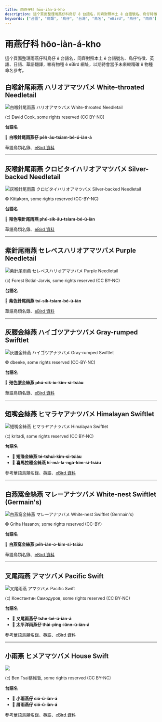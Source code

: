 ```yaml
---
title: 雨燕仔科 hōo-iàn-á-kho
description: 這个頁面整理雨燕仔科鳥仔 ê 台語名，同齊對照本土 ê 台語號名、鳥仔特徵、英語、日語、華語翻譯，嘛有物種 ê eBird 網址，以期待會當予未來較精確 ê 物種命名參考。
keywords: ["台語", "鳥類", "鳥仔", "台灣", "鳥名", "eBird", "燕仔", "雨燕"]
---
```


# 雨燕仔科 hōo-iàn-á-kho

這个頁面整理雨燕仔科鳥仔 ê 台語名，同齊對照本土 ê 台語號名、鳥仔特徵、英語、日語、華語翻譯，嘛有物種 ê eBird 網址，以期待會當予未來較精確 ê 物種命名參考。

## 白喉針尾雨燕 ハリオアマツバメ White-throated Needletail

![白喉針尾雨燕 ハリオアマツバメ White-throated Needletail](https://inaturalist-open-data.s3.amazonaws.com/photos/103175/medium.jpg)

(c) David Cook, some rights reserved (CC BY-NC)

**台語名**

🎯 **白喉針尾雨燕仔 pe̍h-âu-tsiam-bé-ú-iàn-á**

華語鳥類名錄、[eBird 資料](https://ebird.org/species/whtnee)

---

## 灰喉針尾雨燕 クロビタイハリオアマツバメ Silver-backed Needletail

![灰喉針尾雨燕 クロビタイハリオアマツバメ Silver-backed Needletail](https://inaturalist-open-data.s3.amazonaws.com/photos/357028182/original.jpg)

© Kittakorn, some rights reserved (CC-BY-NC)

**台語名**

🎯 **殕色喉針尾雨燕 phú-sik-âu-tsiam-bé-ú-iàn**

華語鳥類名錄、[eBird 資料](https://ebird.org/species/sibnee1)

---

## 紫針尾雨燕 セレベスハリオアマツバメ Purple Needletail

![紫針尾雨燕 セレベスハリオアマツバメ Purple Needletail](https://inaturalist-open-data.s3.amazonaws.com/photos/181196488/medium.jpg)

(c) Forest Botial-Jarvis, some rights reserved (CC BY-NC)

**台語名**

🎯 **紫色針尾雨燕 tsí-sik-tsiam-bé-ú-iàn**

華語鳥類名錄、[eBird 資料](https://ebird.org/species/purnee1)

---

## 灰腰金絲燕 ハイゴツアナツバメ Gray-rumped Swiftlet

![灰腰金絲燕 ハイゴツアナツバメ Gray-rumped Swiftlet](https://inaturalist-open-data.s3.amazonaws.com/photos/368070113/medium.jpg)

© dbeeke, some rights reserved (CC-BY-NC)

**台語名**

🎯 **殕色腰金絲燕 phú-sik-io-kim-si-tsiáu**

華語鳥類名錄、[eBird 資料](https://ebird.org/species/gyrswi5)

---

## 短嘴金絲燕 ヒマラヤアナツバメ Himalayan Swiftlet

![短嘴金絲燕 ヒマラヤアナツバメ Himalayan Swiftlet](https://inaturalist-open-data.s3.amazonaws.com/photos/148531492/medium.jpeg)

(c) kritadi, some rights reserved (CC BY-NC)

**台語名**

- 🎯 **短喙金絲燕 té-tshuì-kim-si-tsiáu**
- 🎯 **喜馬拉雅金絲燕 hí-má-la-ngá-kim-si-tsiáu**

參考華語鳥類名錄、英語、[eBird 資料](https://ebird.org/species/himswi2)

---

## 白燕窩金絲燕 マレーアナツバメ White-nest Swiftlet (Germain's)

![白燕窩金絲燕 マレーアナツバメ White-nest Swiftlet (Germain's)](https://inaturalist-open-data.s3.amazonaws.com/photos/457254220/medium.jpg)

© Griha Hasanov, some rights reserved (CC-BY)

**台語名**

🎯 **白燕窩金絲燕 pe̍h-iàn-o-kim-si-tsiáu**

華語鳥類名錄、[eBird 資料](https://ebird.org/species/gerswi1)

---

## 叉尾雨燕 アマツバメ Pacific Swift

![叉尾雨燕 アマツバメ Pacific Swift](https://inaturalist-open-data.s3.amazonaws.com/photos/47107945/medium.jpg)

(c) Константин Самодуров, some rights reserved (CC BY-NC)

**台語名**

- 🎯 **叉尾雨燕仔 tshe-bé-ú-iàn-á**
- 🎯 **太平洋雨燕仔 thài-pîng-iûnn-ú-iàn-á**

參考華語鳥類名錄、英語、[eBird 資料](https://ebird.org/species/fotswi)

---

## 小雨燕 ヒメアマツバメ House Swift

![](https://inaturalist-open-data.s3.amazonaws.com/photos/210776298/medium.jpg)

(c) Ben Tsai蔡維哲, some rights reserved (CC BY-NC)

**台語名**

- 🎯 **小雨燕仔 sió-ú-iàn-á**
- 🎯 **厝雨燕仔 sió-ú-iàn-á**

參考華語鳥類名錄、英語、[eBird 資料](https://ebird.org/species/houswi1)
